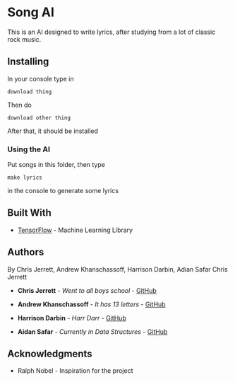 # Song AI

This is an AI designed to write lyrics, after studying from a lot of classic rock music.

## Installing

In your console type in

```
download thing
```

Then do

```
download other thing
```

After that, it should be installed

### Using the AI

Put songs in this folder, then type 

```
make lyrics
```

in the console to generate some lyrics

## Built With

* [TensorFlow](http://www.dropwizard.io/1.0.2/docs/) - Machine Learning Library

## Authors

By Chris Jerrett, Andrew Khanschassoff, Harrison Darbin, Adian Safar
Chris Jerrett
* **Chris Jerrett** - *Went to all boys school* - [GitHub](https://github.com/chrisj1)

* **Andrew Khanschassoff** - *It has 13 letters* - [GitHub](https://github.com/AndrewKhans)


* **Harrison Darbin** - *Harr Darr* - [GitHub](https://github.com/HarrDarbo)

* **Aidan Safar** - *Currently in Data Structures* - [GitHub](https://github.com/)

## Acknowledgments

* Ralph Nobel - Inspiration for the project
